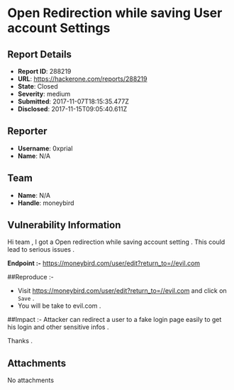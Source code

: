 # Open Redirection while saving User account Settings 

## Report Details
- **Report ID**: 288219
- **URL**: https://hackerone.com/reports/288219
- **State**: Closed
- **Severity**: medium
- **Submitted**: 2017-11-07T18:15:35.477Z
- **Disclosed**: 2017-11-15T09:05:40.611Z

## Reporter
- **Username**: 0xprial
- **Name**: N/A

## Team
- **Name**: N/A
- **Handle**: moneybird

## Vulnerability Information
Hi team ,
I got a Open redirection while saving account setting . This could lead to serious issues .

**Endpoint :-** https://moneybird.com/user/edit?return_to=//evil.com

##Reproduce :-
* Visit https://moneybird.com/user/edit?return_to=//evil.com and click on `Save` .
* You will be take to evil.com .

##Impact :-
Attacker can redirect a user to a fake login page easily to get his login and other sensitive infos .

Thanks .

## Attachments
No attachments
